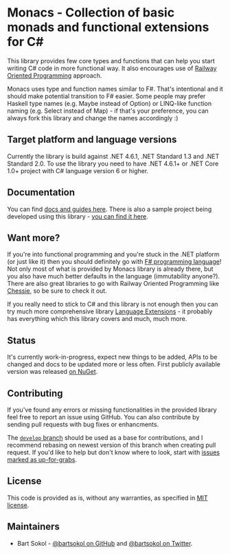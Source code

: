 # Monacs - Collection of basic monads and functional extensions for C#

This library provides few core types and functions that can help you start writing C# code in more functional way.
It also encourages use of [Railway Oriented Programming](https://fsharpforfunandprofit.com/rop/) approach.

Monacs uses type and function names similar to F#. That's intentional and it should make potential transition to F# easier.
Some people may prefer Haskell type names (e.g. Maybe instead of Option) or LINQ-like function naming (e.g. Select instead of Map) - if that's your preference, you can always fork this library and change the names accordingly :)

## Target platform and language versions

Currently the library is build against .NET 4.6.1, .NET Standard 1.3 and .NET Standard 2.0. To use the library you need to have .NET 4.6.1+ or .NET Core 1.0+ project with C# language version 6 or higher.

## Documentation

You can find [docs and guides here](https://monacslib.github.io). There is also a sample project being developed using this library - [you can find it here](https://github.com/MonacsLib/Monacs.Sample).

## Want more?

If you're into functional programming and you're stuck in the .NET platform (or just like it) then you should definitely go with [F# programming language](http://fsharp.org/)!
Not only most of what is provided by Monacs library is already there, but you also have much better defaults in the language (immutability anyone?).
There are also great libraries to go with Railway Oriented Programming like [Chessie](http://fsprojects.github.io/Chessie/), so be sure to check it out.

If you really need to stick to C# and this library is not enough then you can try much more comprehensive library [Language Extensions](https://github.com/louthy/language-ext) - it probably has everything which this library covers and much, much more.

## Status

It's currently work-in-progress, expect new things to be added, APIs to be changed and docs to be updated more or less often. First publicly available version was released [on NuGet](https://www.nuget.org/packages/Monacs.Core/).

## Contributing

If you've found any errors or missing functionalities in the provided library feel free to report an issue using GitHub.
You can also contribute by sending pull requests with bug fixes or enhancments.

The [`develop` branch](https://github.com/MonacsLib/Monacs/tree/develop) should be used as a base for contributions, and I recommend rebasing on newest version of this branch when creating pull request. If you'd like to help but don't know where to look, start with [issues marked as up-for-grabs](https://github.com/MonacsLib/Monacs/labels/up-for-grabs).

## License

This code is provided as is, without any warranties, as specified in [MIT license](LICENSE).

## Maintainers

* Bart Sokol - [@bartsokol on GitHub](https://github.com/bartsokol/) and [@bartsokol on Twitter](https://twitter.com/bartsokol).
